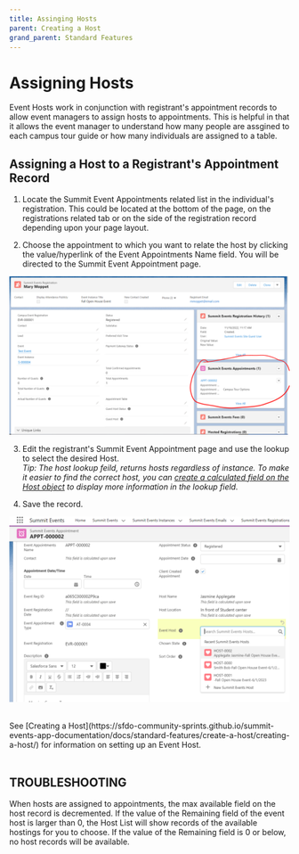```yaml
---
title: Assinging Hosts
parent: Creating a Host
grand_parent: Standard Features
--- 
```


# Assigning Hosts

Event Hosts work in conjunction with registrant's appointment records to allow event managers to assign hosts to appointments.  This is helpful in that it allows the event manager to understand how many people are assgined to each campus tour guide or how many individuals are assigned to a table.  


## Assigning a Host to a Registrant's Appointment Record

1. Locate the Summit Event Appointments related list in the individual's registration.  This could be located at the bottom of the page, on the registrations related tab or on the side of the registration record depending upon your page layout. 
 
2. Choose the appointment to which you want to relate the host by clicking the value/hyperlink of the Event Appointments Name field. You will be directed to the Summit Event Appointment page.   

![Registrant Appointments Related List Image](../images/EventHost_SelectRegistrantsAppointment.PNG)

3. Edit the registrant's Summit Event Appointment page and use the lookup to select the desired Host.  <br>
*Tip: The host lookup feild, returns hosts regardless of instance.  To make it easier to find the correct host, you can [create a calculated field on the Host object](https://sfdo-community-sprints.github.io/summit-events-app-documentation/docs/standard-features/create-a-host/Host_object_Calc_Field/) to display more information in the lookup field.*

4. Save the record.

![Registrant Appointments Related List Image](../images/EventHost-HostOnLookupScreen.PNG)

<br>
See [Creating a Host](https://sfdo-community-sprints.github.io/summit-events-app-documentation/docs/standard-features/create-a-host/creating-a-host/) for information on setting up an Event Host.
<br>
<br>

## TROUBLESHOOTING ##

When hosts are assigned to appointments, the max available field on the host record is decremented.  If the value of the Remaining field of the event host is larger than 0, the Host List will show records of the available hostings for you to choose.  If the value of the Remaining field is 0 or below, no host records will be available.

 
